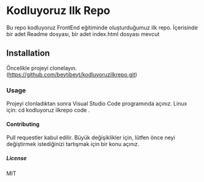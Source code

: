 # Kodluyoruz Ilk Repo
Bu repo kodluyoruz FrontEnd eğitiminde oluşturduğumuz ilk repo. İçerisinde bir adet Readme dosyası, bir adet index.html dosyası mevcut
## Installation
Öncelikle projeyi clonelayın. (https://github.com/beytibeyt/kodluyoruzilkrepo.git)
### Usage
Projeyi clonladıktan sonra Visual Studio Code programında açınız.
Linux için:
cd kodluyoruz ilkrepo
code .
#### Contributing
Pull requestler kabul edilir. Büyük değişiklikler için, lütfen önce neyi değiştirmek istediğinizi tartışmak için bir konu açınız.
##### License
MIT